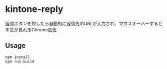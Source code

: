 # kintone-reply
返信ボタンを押したら自動的に返信先のURLが入力され、マウスオーバーすると本文が見れるChrome拡張

## Usage
```
npm install
npm run build
```
